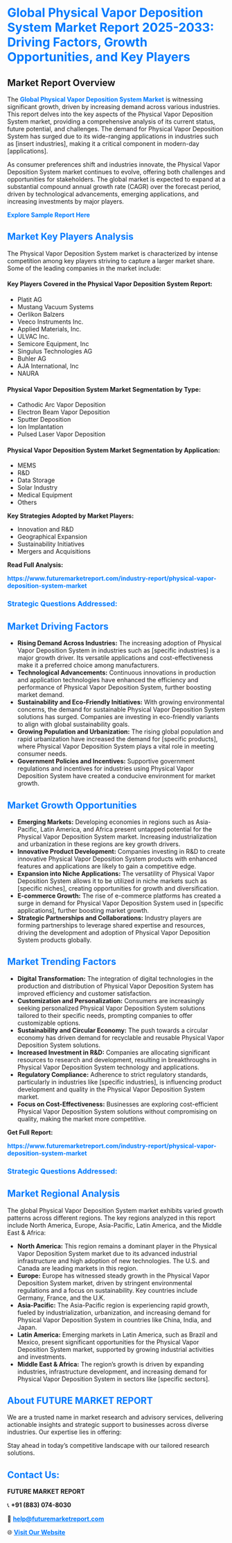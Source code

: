 <h1 style="color: #007BFF;">Global Physical Vapor Deposition System Market Report 2025-2033: Driving Factors, Growth Opportunities, and Key Players</h1>

<section id="overview">
<h2>Market Report Overview</h2>
<p>The <a href="https://www.futuremarketreport.com/industry-report/physical-vapor-deposition-system-market" style="color: #007BFF; text-decoration: none;"><strong>Global Physical Vapor Deposition System Market</strong></a> is witnessing significant growth, driven by increasing demand across various industries. This report delves into the key aspects of the Physical Vapor Deposition System market, providing a comprehensive analysis of its current status, future potential, and challenges. The demand for Physical Vapor Deposition System has surged due to its wide-ranging applications in industries such as [insert industries], making it a critical component in modern-day [applications].</p>
<p>As consumer preferences shift and industries innovate, the Physical Vapor Deposition System market continues to evolve, offering both challenges and opportunities for stakeholders. The global market is expected to expand at a substantial compound annual growth rate (CAGR) over the forecast period, driven by technological advancements, emerging applications, and increasing investments by major players.</p>
</section>

<section id="overview">
<p><a href="https://www.futuremarketreport.com/request-sample/reportId=62782" style="color: #007BFF; text-decoration: none;"><strong>Explore Sample Report Here</strong></a></p>
</section>

<section id="key-players">
<h2 style="color: #007BFF;">Market Key Players Analysis</h2>
<p>The Physical Vapor Deposition System market is characterized by intense competition among key players striving to capture a larger market share. Some of the leading companies in the market include:</p>
<h4>Key Players Covered in the Physical Vapor Deposition System Report:</h4>
<ul><li>Platit AG</li><li>Mustang Vacuum Systems</li><li>Oerlikon Balzers</li><li>Veeco Instruments Inc.</li><li>Applied Materials, Inc.</li><li>ULVAC Inc.</li><li>Semicore Equipment, Inc</li><li>Singulus Technologies AG</li><li>Buhler AG</li><li>AJA International, Inc</li><li>NAURA</li></ul>
<h4>Physical Vapor Deposition System Market Segmentation by Type:</h4>
<ul><li>Cathodic Arc Vapor Deposition</li><li>Electron Beam Vapor Deposition</li><li>Sputter Deposition</li><li>Ion Implantation</li><li>Pulsed Laser Vapor Deposition</li></ul>

<h4>Physical Vapor Deposition System Market Segmentation by Application:</h4>
<ul><li>MEMS</li><li>R&amp;D</li><li>Data Storage</li><li>Solar Industry</li><li>Medical Equipment</li><li>Others</li></ul>
<p><strong>Key Strategies Adopted by Market Players:</strong></p>
<ul>
<li>Innovation and R&D</li>
<li>Geographical Expansion</li>
<li>Sustainability Initiatives</li>
<li>Mergers and Acquisitions</li>
</ul>
</section>

<section>
<p><strong>Read Full Analysis: </strong></p><a href="https://www.futuremarketreport.com/industry-report/physical-vapor-deposition-system-market" style="color: #007BFF; text-decoration: none;"><strong>https://www.futuremarketreport.com/industry-report/physical-vapor-deposition-system-market</strong></a>
<h3 style="color: #007BFF;">Strategic Questions Addressed:</h3>
</section>

<section id="driving-factors">
<h2 style="color: #007BFF;">Market Driving Factors</h2>
<ul>
<li><strong>Rising Demand Across Industries:</strong> The increasing adoption of Physical Vapor Deposition System in industries such as [specific industries] is a major growth driver. Its versatile applications and cost-effectiveness make it a preferred choice among manufacturers.</li>
<li><strong>Technological Advancements:</strong> Continuous innovations in production and application technologies have enhanced the efficiency and performance of Physical Vapor Deposition System, further boosting market demand.</li>
<li><strong>Sustainability and Eco-Friendly Initiatives:</strong> With growing environmental concerns, the demand for sustainable Physical Vapor Deposition System solutions has surged. Companies are investing in eco-friendly variants to align with global sustainability goals.</li>
<li><strong>Growing Population and Urbanization:</strong> The rising global population and rapid urbanization have increased the demand for [specific products], where Physical Vapor Deposition System plays a vital role in meeting consumer needs.</li>
<li><strong>Government Policies and Incentives:</strong> Supportive government regulations and incentives for industries using Physical Vapor Deposition System have created a conducive environment for market growth.</li>
</ul>
</section>

<section id="growth-opportunities">
<h2 style="color: #007BFF;">Market Growth Opportunities</h2>
<ul>
<li><strong>Emerging Markets:</strong> Developing economies in regions such as Asia-Pacific, Latin America, and Africa present untapped potential for the Physical Vapor Deposition System market. Increasing industrialization and urbanization in these regions are key growth drivers.</li>
<li><strong>Innovative Product Development:</strong> Companies investing in R&D to create innovative Physical Vapor Deposition System products with enhanced features and applications are likely to gain a competitive edge.</li>
<li><strong>Expansion into Niche Applications:</strong> The versatility of Physical Vapor Deposition System allows it to be utilized in niche markets such as [specific niches], creating opportunities for growth and diversification.</li>
<li><strong>E-commerce Growth:</strong> The rise of e-commerce platforms has created a surge in demand for Physical Vapor Deposition System used in [specific applications], further boosting market growth.</li>
<li><strong>Strategic Partnerships and Collaborations:</strong> Industry players are forming partnerships to leverage shared expertise and resources, driving the development and adoption of Physical Vapor Deposition System products globally.</li>
</ul>
</section>

<section id="trending-factors">
<h2 style="color: #007BFF;">Market Trending Factors</h2>
<ul>
<li><strong>Digital Transformation:</strong> The integration of digital technologies in the production and distribution of Physical Vapor Deposition System has improved efficiency and customer satisfaction.</li>
<li><strong>Customization and Personalization:</strong> Consumers are increasingly seeking personalized Physical Vapor Deposition System solutions tailored to their specific needs, prompting companies to offer customizable options.</li>
<li><strong>Sustainability and Circular Economy:</strong> The push towards a circular economy has driven demand for recyclable and reusable Physical Vapor Deposition System solutions.</li>
<li><strong>Increased Investment in R&D:</strong> Companies are allocating significant resources to research and development, resulting in breakthroughs in Physical Vapor Deposition System technology and applications.</li>
<li><strong>Regulatory Compliance:</strong> Adherence to strict regulatory standards, particularly in industries like [specific industries], is influencing product development and quality in the Physical Vapor Deposition System market.</li>
<li><strong>Focus on Cost-Effectiveness:</strong> Businesses are exploring cost-efficient Physical Vapor Deposition System solutions without compromising on quality, making the market more competitive.</li>
</ul>
</section>

<section>
<p><strong>Get Full Report: </strong></p><a href="https://www.futuremarketreport.com/industry-report/physical-vapor-deposition-system-market" style="color: #007BFF; text-decoration: none;"><strong>https://www.futuremarketreport.com/industry-report/physical-vapor-deposition-system-market</strong></a>
<h3 style="color: #007BFF;">Strategic Questions Addressed:</h3>
</section>


<section id="regional-analysis">
<h2 style="color: #007BFF;">Market Regional Analysis</h2>
<p>The global Physical Vapor Deposition System market exhibits varied growth patterns across different regions. The key regions analyzed in this report include North America, Europe, Asia-Pacific, Latin America, and the Middle East & Africa:</p>
<ul>
<li><strong>North America:</strong> This region remains a dominant player in the Physical Vapor Deposition System market due to its advanced industrial infrastructure and high adoption of new technologies. The U.S. and Canada are leading markets in this region.</li>
<li><strong>Europe:</strong> Europe has witnessed steady growth in the Physical Vapor Deposition System market, driven by stringent environmental regulations and a focus on sustainability. Key countries include Germany, France, and the U.K.</li>
<li><strong>Asia-Pacific:</strong> The Asia-Pacific region is experiencing rapid growth, fueled by industrialization, urbanization, and increasing demand for Physical Vapor Deposition System in countries like China, India, and Japan.</li>
<li><strong>Latin America:</strong> Emerging markets in Latin America, such as Brazil and Mexico, present significant opportunities for the Physical Vapor Deposition System market, supported by growing industrial activities and investments.</li>
<li><strong>Middle East & Africa:</strong> The region’s growth is driven by expanding industries, infrastructure development, and increasing demand for Physical Vapor Deposition System in sectors like [specific sectors].</li>
</ul>
</section>

<footer>
<h2 style="color: #007BFF;">About FUTURE MARKET REPORT</h2>
<p>We are a trusted name in market research and advisory services, delivering actionable insights and strategic support to businesses across diverse industries. Our expertise lies in offering:</p>

<p>Stay ahead in today’s competitive landscape with our tailored research solutions.</p>

<h2 style="color: #007BFF;">Contact Us:</h2>
<p><strong>FUTURE MARKET REPORT</strong></p>
<p>📞 <strong>+91 (883) 074-8030</strong></p>
<p>📧 <strong><a href="mailto:help@futuremarketreport.com" style="color: #007BFF;">help@futuremarketreport.com</a></strong></p>
<p>🌐 <strong><a href="https://www.futuremarketreport.com/" style="color: #007BFF;">Visit Our Website</a></strong></p>
</footer>